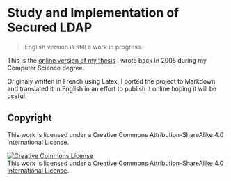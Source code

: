 # Study and Implementation of Secured LDAP 

> English version is still a work in progress.

This is the [online version of my thesis](http://lzubiaur.github.io/ldap-book/) I wrote back in 2005 during my Computer Science degree.

Originaly written in French using Latex, I ported the project to Markdown and translated it in English in an effort to publish it online hoping it will be useful.

## Copyright

This work is licensed under a Creative Commons Attribution-ShareAlike 4.0 International License.

<a rel="license" href="http://creativecommons.org/licenses/by-sa/4.0/"><img alt="Creative Commons License" style="border-width:0" src="https://i.creativecommons.org/l/by-sa/4.0/88x31.png" /></a><br />This work is licensed under a <a rel="license" href="http://creativecommons.org/licenses/by-sa/4.0/">Creative Commons Attribution-ShareAlike 4.0 International License</a>.
